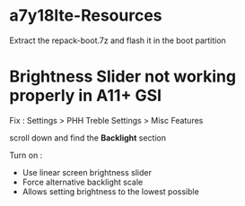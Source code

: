 # a7y18lte-Resources

Extract the repack-boot.7z and flash it in the boot partition


# Brightness Slider not working properly in A11+ GSI

Fix :
Settings > PHH Treble Settings > Misc Features 

scroll down and find the **Backlight** section

Turn on :
- Use linear screen brightness slider 
- Force alternative backlight scale
- Allows setting brightness to the lowest possible 
